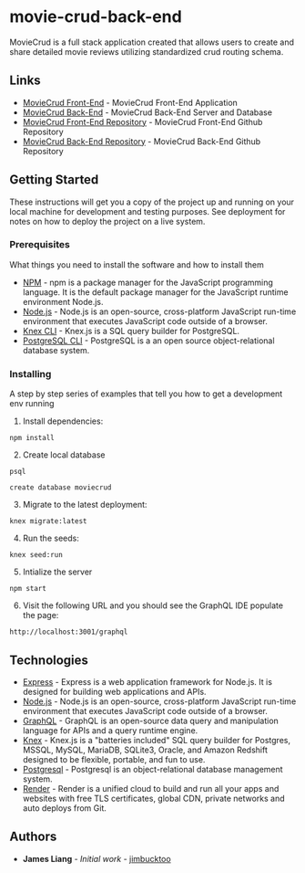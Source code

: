 # movie-crud-back-end

MovieCrud is a full stack application created that allows users to create and share detailed movie reviews utilizing standardized crud routing schema.

## Links

* [MovieCrud Front-End](https://mcrud.surge.sh/) - MovieCrud Front-End Application
* [MovieCrud Back-End](https://movie-crud-io.herokuapp.com/) - MovieCrud Back-End Server and Database
* [MovieCrud Front-End Repository](https://github.com/jimbucktoo/movie-crud-front-end/) - MovieCrud Front-End Github Repository
* [MovieCrud Back-End Repository](https://github.com/jimbucktoo/movie-crud-back-end/) - MovieCrud Back-End Github Repository

## Getting Started

These instructions will get you a copy of the project up and running on your local machine for development and testing purposes. See deployment for notes on how to deploy the project on a live system.

### Prerequisites

What things you need to install the software and how to install them

* [NPM](https://www.npmjs.com/) - npm is a package manager for the JavaScript programming language. It is the default package manager for the JavaScript runtime environment Node.js.
* [Node.js](https://www.nodejs.org/) - Node.js is an open-source, cross-platform JavaScript run-time environment that executes JavaScript code outside of a browser.
* [Knex CLI](https://knexjs.org/) - Knex.js is a SQL query builder for PostgreSQL.
* [PostgreSQL CLI](https://www.postgresql.org/) - PostgreSQL is a an open source object-relational database system.

### Installing

A step by step series of examples that tell you how to get a development env running

1. Install dependencies:

```
npm install
```

2. Create local database

```
psql

create database moviecrud
```

3. Migrate to the latest deployment:

```
knex migrate:latest
```

4. Run the seeds:

```
knex seed:run
```

5. Intialize the server

```
npm start
```

6. Visit the following URL and you should see the GraphQL IDE populate the page:

```
http://localhost:3001/graphql
```

## Technologies

* [Express](https://expressjs.com/) - Express is a web application framework for Node.js. It is designed for building web applications and APIs.
* [Node.js](https://nodejs.org/en/) - Node.js is an open-source, cross-platform JavaScript run-time environment that executes JavaScript code outside of a browser.
* [GraphQL](https://graphql.org/) - GraphQL is an open-source data query and manipulation language for APIs and a query runtime engine. 
* [Knex](https://knexjs.org/) -  Knex.js is a "batteries included" SQL query builder for Postgres, MSSQL, MySQL, MariaDB, SQLite3, Oracle, and Amazon Redshift designed to be flexible, portable, and fun to use.
* [Postgresql](https://postgresql.org/) - Postgresql is an object-relational database management system.
* [Render](https://www.render.com/) - Render is a unified cloud to build and run all your apps and websites with free TLS certificates, global CDN, private networks and auto deploys from Git.

## Authors

* **James Liang** - *Initial work* - [jimbucktoo](https://github.com/jimbucktoo/)
